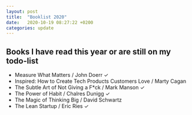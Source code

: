 ```yaml
---
layout: post
title:  "Booklist 2020"
date:   2020-10-19 08:27:22 +0200
categories: update
---
```

## Books I have read this year or are still on my todo-list
* Measure What Matters / John Doerr ✓
* Inspired: How to Create Tech Products Customers Love / Marty Cagan
* The Subtle Art of Not Giving a F*ck / Mark Manson ✓
* The Power of Habit / Chalres Dunigg ✓
* The Magic of Thinking Big / David Schwartz
* The Lean Startup / Eric Ries ✓
